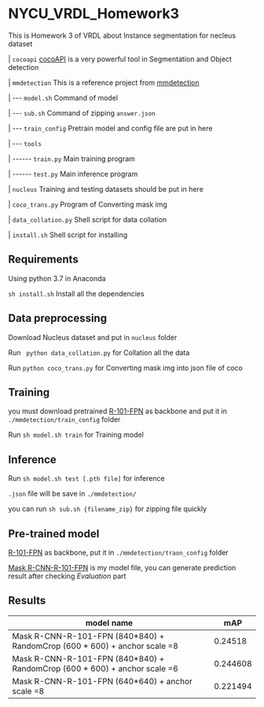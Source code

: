 # NYCU_VRDL_Homework3
This is  Homework 3  of  VRDL  about Instance segmentation for necleus dataset

| ```cocoapi``` [cocoAPI](https://github.com/cocodataset/cocoapi) is a very powerful tool in Segmentation and Object detection

| ```mmdetection```  This is a reference project from [mmdetection](https://github.com/open-mmlab/mmdetection)

| --- ```model.sh```  Command of model

| --- ```sub.sh``` Command of zipping  ```answer.json```

| --- ```train_config``` Pretrain model and config file are put in here

| --- ```tools```

| ------ ```train.py``` Main training program

| ------ ```test.py``` Main inference program

| ```nucleus``` Training and testing datasets should be put in here

| ```coco_trans.py``` Program of Converting mask img 

| ```data_collation.py``` Shell script for data collation

| ```install.sh``` Shell script for installing
## Requirements
Using python 3.7 in Anaconda

```sh install.sh``` Install all the dependencies
## Data preprocessing
Download Nucleus dataset and put in ```nucleus``` folder

Run ``` python data_collation.py``` for Collation all the data 

Run ``` python coco_trans.py ``` for Converting mask img into json file of coco 
## Training
you must download pretrained [R-101-FPN](https://download.openmmlab.com/mmdetection/v2.0/mask_rcnn/mask_rcnn_r101_fpn_2x_coco/mask_rcnn_r101_fpn_2x_coco_bbox_mAP-0.408__segm_mAP-0.366_20200505_071027-14b391c7.pth)  as backbone and put it in ```./mmdetection/train_config``` folder

Run ```sh model.sh train``` for Training model
## Inference
Run ```sh model.sh test [.pth file]``` for inference

```.json``` file will be save in ```./mmdetection/```

you can run ```sh sub.sh {filename_zip}``` for zipping file quickly
## Pre-trained model
[R-101-FPN](https://download.openmmlab.com/mmdetection/v2.0/mask_rcnn/mask_rcnn_r101_fpn_2x_coco/mask_rcnn_r101_fpn_2x_coco_bbox_mAP-0.408__segm_mAP-0.366_20200505_071027-14b391c7.pth)  as backbone, put it in ```./mmdetection/traon_config``` folder

[Mask R-CNN-R-101-FPN](https://drive.google.com/file/d/1X2wAembLcyyN7CNhQJ1V1Z_cl4sBegJq/view?usp=sharing) is my model file, you can generate  prediction result after checking *Evaluation* part
## Results
|model name|mAP|
|---|--|
|Mask R-CNN-R-101-FPN (840*840) + RandomCrop (600 * 600) + anchor scale =8|0.24518 
|Mask R-CNN-R-101-FPN (840*840) + RandomCrop (600 * 600) + anchor scale =6|0.244608
|Mask R-CNN-R-101-FPN (640*640) + anchor scale =8 |0.221494
